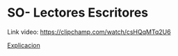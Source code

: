 # SO- Lectores Escritores
Link video:
https://clipchamp.com/watch/csHQqMTq2U6

[Explicacion](Explicacion.ppt)


